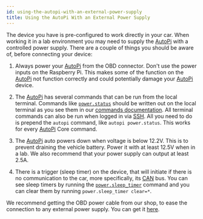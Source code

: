 ```yaml
---
id: using-the-autopi-with-an-external-power-supply
title: Using the AutoPi With an External Power Supply
---
```


The device you have is pre-configured to work directly in your car. When working it in a lab
environment you may need to supply the [AutoPi](https://www.autopi.io) with a controlled power supply. There are a couple of
things you should be aware of, before connecting your device:

1. Always power your [AutoPi](https://www.autopi.io) from the OBD connector. Don't use the power inputs on the Raspberry Pi.
  This makes some of the function on the [AutoPi](https://www.autopi.io) not function correctly and could potentially damage
  your [AutoPi](https://www.autopi.io) device.

2. The [AutoPi](https://www.autopi.io) has several commands that can be run from the local terminal. Commands like
[`power.status`](/core/commands/core-commands-power/#powerstatus) should be written out on the local terminal
as you see them in our [commands documentation](/core/commands/index.md). All terminal commands
can also be run when logged in via [SSH](/developer_guides/how_to_ssh_to_your_device.mdx). All you need to do
is prepend the `autopi` command, like `autopi power.status`. This works for every [AutoPi](https://www.autopi.io) Core
command.

3. The [AutoPi](https://www.autopi.io) auto powers down when voltage is below 12.2V. This is to prevent draining the vehicle
battery. Power it with at least 12.5V when in a lab. We also recommend that your power supply can output at least 2.5A.

4. There is a trigger (sleep timer) on the device, that will initiate if there is no communication
to the car, more specifically, its [CAN](https://www.autopi.io/hardware/autopi-canfd-pro) bus. You can see sleep timers by running the
[`power.sleep_timer`](/core/commands/core-commands-power/#powersleep_timer) command and you can clear them
by running `power.sleep_timer clear=*`.

We recommend getting the OBD power cable from our shop, to ease the connection to any external
power supply. You can get it [here](https://shop.autopi.io/en/products/obd-ii-power-cable-10/).

